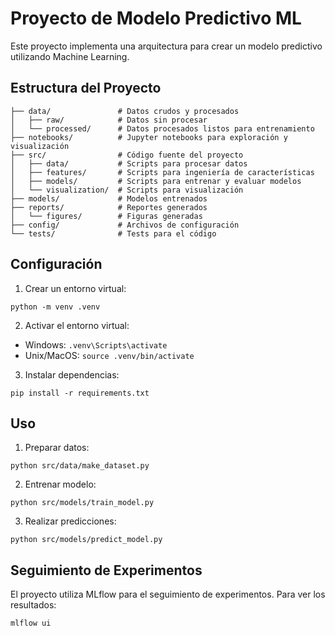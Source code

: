 # Proyecto de Modelo Predictivo ML

Este proyecto implementa una arquitectura para crear un modelo predictivo utilizando Machine Learning.

## Estructura del Proyecto

```
├── data/               # Datos crudos y procesados
│   ├── raw/            # Datos sin procesar
│   └── processed/      # Datos procesados listos para entrenamiento
├── notebooks/          # Jupyter notebooks para exploración y visualización
├── src/                # Código fuente del proyecto
│   ├── data/           # Scripts para procesar datos
│   ├── features/       # Scripts para ingeniería de características
│   ├── models/         # Scripts para entrenar y evaluar modelos
│   └── visualization/  # Scripts para visualización
├── models/             # Modelos entrenados
├── reports/            # Reportes generados
│   └── figures/        # Figuras generadas
├── config/             # Archivos de configuración
└── tests/              # Tests para el código
```

## Configuración

1. Crear un entorno virtual:
```
python -m venv .venv
```

2. Activar el entorno virtual:
- Windows: `.venv\Scripts\activate`
- Unix/MacOS: `source .venv/bin/activate`

3. Instalar dependencias:
```
pip install -r requirements.txt
```

## Uso

1. Preparar datos:
```
python src/data/make_dataset.py
```

2. Entrenar modelo:
```
python src/models/train_model.py
```

3. Realizar predicciones:
```
python src/models/predict_model.py
```

## Seguimiento de Experimentos

El proyecto utiliza MLflow para el seguimiento de experimentos. Para ver los resultados:
```
mlflow ui
``` 